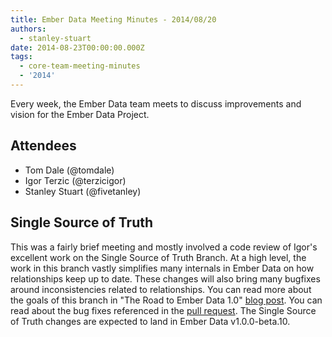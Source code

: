 ```yaml
---
title: Ember Data Meeting Minutes - 2014/08/20
authors:
  - stanley-stuart
date: 2014-08-23T00:00:00.000Z
tags:
  - core-team-meeting-minutes
  - '2014'
---
```



Every week, the Ember Data team meets to discuss improvements and vision for
the Ember Data Project.

## Attendees

* Tom Dale (@tomdale)
* Igor Terzic (@terzicigor)
* Stanley Stuart (@fivetanley)

## Single Source of Truth

This was a fairly brief meeting and mostly involved a code review of Igor's
excellent work on the Single Source of Truth Branch. At a high level, the work
in this branch vastly simplifies many internals in Ember Data on how
relationships keep up to date. These changes will also bring many bugfixes
around inconsistencies related to relationships. You can read more about the
goals of this branch in "The Road to Ember Data 1.0" [blog post][road-to-1-oh].
You can read about the bug fixes referenced in the [pull request][ssot]. The
Single Source of Truth changes are expected to land in Ember Data v1.0.0-beta.10.

<!-- Links -->
[ssot]: https://github.com/emberjs/data/pull/2208
[road-to-1-oh]: http://emberjs.com/blog/2014/03/18/the-road-to-ember-data-1-0.html
